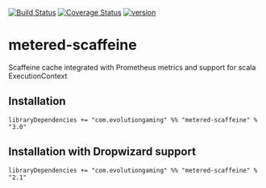 [![Build Status](https://travis-ci.org/evolution-gaming/metered-scaffeine.svg)](https://travis-ci.org/evolution-gaming/metered-scaffeine) [![Coverage Status](https://coveralls.io/repos/evolution-gaming/metered-scaffeine/badge.svg)](https://coveralls.io/r/evolution-gaming/metered-scaffeine) [ ![version](https://api.bintray.com/packages/evolutiongaming/maven/metered-scaffeine/images/download.svg) ](https://bintray.com/evolutiongaming/maven/metered-scaffeine/_latestVersion)

# metered-scaffeine 
Scaffeine cache integrated with Prometheus metrics and support for scala ExecutionContext

## Installation
```
libraryDependencies += "com.evolutiongaming" %% "metered-scaffeine" % "3.0"
```

## Installation with Dropwizard support

```
libraryDependencies += "com.evolutiongaming" %% "metered-scaffeine" % "2.1"
```